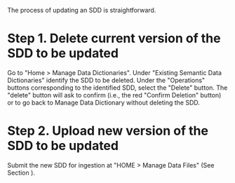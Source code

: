 The process of updating an SDD is straightforward.

# Step 1. Delete current version of the SDD to be updated

Go to "Home > Manage Data Dictionaries". Under "Existing Semantic Data Dictionaries" identify the SDD to be deleted. Under the "Operations" buttons corresponding to the identified SDD, select the "Delete" button. The "delete" button will ask to confirm (i.e., the red "Confirm Deletion" button) or to go back to Manage Data Dictionary without deleting the SDD. 

# Step 2. Upload new version of the SDD to be updated 

Submit the new SDD for ingestion at "HOME > Manage Data Files" (See Section ).
